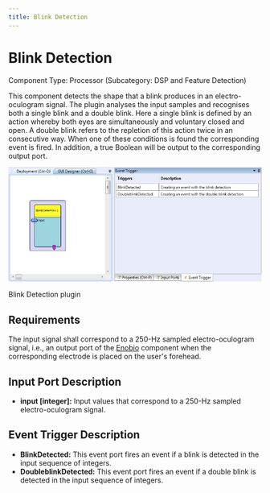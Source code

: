```yaml
---
title: Blink Detection
---
```


# Blink Detection

Component Type: Processor (Subcategory: DSP and Feature Detection)

This component detects the shape that a blink produces in an electro-oculogram signal. The plugin analyses the input samples and recognises both a single blink and a double blink. Here a single blink is defined by an action whereby both eyes are simultaneously and voluntary closed and open. A double blink refers to the repletion of this action twice in an consecutive way. When one of these conditions is found the corresponding event is fired. In addition, a true Boolean will be output to the corresponding output port.

![Screenshot: Blink Detection plugin](./img/BlinkDetection.jpg "Screenshot: Blink Detection plugin")

Blink Detection plugin

## Requirements

The input signal shall correspond to a 250-Hz sampled electro-oculogram signal, i.e., an output port of the [Enobio](../sensors/Enobio.htm) component when the corresponding electrode is placed on the user's forehead.

## Input Port Description

- **input \[integer\]:** Input values that correspond to a 250-Hz sampled electro-oculogram signal.

## Event Trigger Description

- **BlinkDetected:** This event port fires an event if a blink is detected in the input sequence of integers.
- **DoubleblinkDetected:** This event port fires an event if a double blink is detected in the input sequence of integers.
